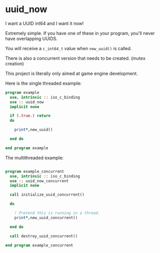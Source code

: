 # uuid_now
I want a UUID int64 and I want it now!

Extremely simple. If you have one of these in your program, you'll never have overlapping UUIDS.

You will receive a ``c_int64_t`` value when ``new_uuid()`` is called.

There is also a concurrent version that needs to be created. (mutex creation)

This project is literally only aimed at game engine development.


Here is the single threaded example:

```fortran
program example
  use, intrinsic :: iso_c_binding
  use :: uuid_now
  implicit none

  if (.true.) return
  do

    print*,new_uuid()

  end do

end program example
```

The multithreaded example:
```fortran

program example_concurrent
  use, intrinsic :: iso_c_binding
  use :: uuid_now_concurrent
  implicit none

  call initialize_uuid_concurrent()

  do

    ! Pretend this is running in a thread.
    print*,new_uuid_concurrent()

  end do

  call destroy_uuid_concurrent()

end program example_concurrent
```